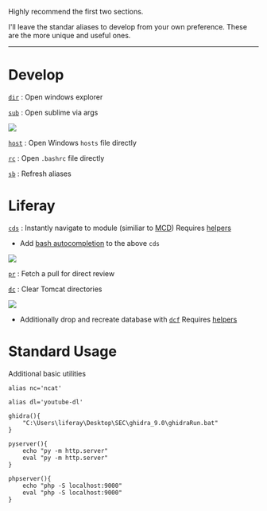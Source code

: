 Highly recommend the first two sections.

I'll leave the standar aliases to develop from your own preference.  These are the more unique and useful ones.


----
# Develop

[`dir`](https://github.com/SpencerWoo/liferay-dev-projects/blob/master/tools/bash_alias/.bashrc#L1-L3) : Open windows explorer

[`sub`](https://github.com/SpencerWoo/liferay-dev-projects/blob/master/tools/bash_alias/.bashrc#L5-L7) : Open sublime via args 

![](https://github.com/SpencerWoo/liferay-dev-projects/blob/master/tools/bash_alias/gifs/sub.gif)

[`host`](https://github.com/SpencerWoo/liferay-dev-projects/blob/master/tools/bash_alias/.bashrc#L9-L11) : Open Windows `hosts` file directly

[`rc`](https://github.com/SpencerWoo/liferay-dev-projects/blob/master/tools/bash_alias/.bashrc#L13-L15) : Open `.bashrc` file directly

[`sb`](https://github.com/SpencerWoo/liferay-dev-projects/blob/master/tools/bash_alias/.bashrc#L17-L19) : Refresh aliases 


# Liferay
[`cds`](https://github.com/SpencerWoo/liferay-dev-projects/blob/master/tools/bash_alias/.bashrc#L41-L97) : Instantly navigate to module (similiar to [MCD](https://github.com/holatuwol/liferay-faster-deploy/tree/master/gitcd#cd-to-module-root)) 
Requires [helpers](https://github.com/SpencerWoo/liferay-dev-projects/blob/master/tools/bash_alias/.bashrc#L21-L39)

   * Add [bash autocompletion](https://github.com/SpencerWoo/liferay-dev-projects/blob/master/tools/bash_alias/.bashrc#L99-L120) to the above `cds`

![](https://github.com/SpencerWoo/liferay-dev-projects/blob/master/tools/bash_alias/gifs/cds2.gif)

[`pr`](https://github.com/SpencerWoo/liferay-dev-projects/blob/master/tools/bash_alias/.bashrc#L122-L124) : Fetch a pull for direct review 

[`dc`](https://github.com/SpencerWoo/liferay-dev-projects/blob/master/tools/bash_alias/.bashrc#L150-L157) : Clear Tomcat directories

![](https://github.com/SpencerWoo/liferay-dev-projects/blob/master/tools/bash_alias/gifs/dc.gif)

 * Additionally drop and recreate database with [`dcf`](https://github.com/SpencerWoo/liferay-dev-projects/blob/master/tools/bash_alias/.bashrc#L159-L161) 
 Requires [helpers](https://github.com/SpencerWoo/liferay-dev-projects/blob/master/tools/bash_alias/.bashrc#L126-L148)

# Standard Usage

Additional basic utilities

```
alias nc='ncat'

alias dl='youtube-dl'

ghidra(){
	"C:\Users\liferay\Desktop\SEC\ghidra_9.0\ghidraRun.bat"
}

pyserver(){
	echo "py -m http.server"
	eval "py -m http.server"
}

phpserver(){
	echo "php -S localhost:9000"
	eval "php -S localhost:9000"
}
```